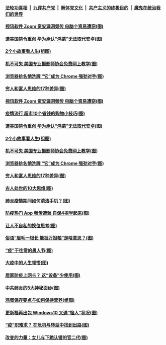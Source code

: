 ####  [法轮功真相](../../../../basic/blob/master/README.md?t=04040230) &nbsp;|&nbsp; [九评共产党](../../../../9ping.md/blob/master/README.md?t=04040230) &nbsp;|&nbsp; [解体党文化](../../../../jtdwh.md/blob/master/README.md?t=04040230)  &nbsp;|&nbsp; [共产主义的终极目的](../../../../gczydzjmd.md/blob/master/README.md?t=04040230) &nbsp;|&nbsp; [魔鬼在统治我们的世界](../../../../mgztzwmdsj.md/blob/master/README.md?t=04040230) 

#### [视讯软件 Zoom 资安漏洞频传 电脑个资易遭窃(图)](../pages/p8/928510.md?t=04040230) 

#### [遭美国禁令重创 华为承认“鸿蒙”无法取代安卓(图)](../pages/p8/928391.md?t=04040230) 

#### [2个小故事看人生(组图)](../pages/p8/928205.md?t=04040230) 

#### [机不可失 美国专业摄影师协会免费网上教学(图)](../pages/p8/928426.md?t=04040230) 

#### [浏览器排名悄洗牌 “它”成为 Chrome 强劲对手(图)](../pages/p8/928381.md?t=04040230) 

#### [穷人和富人思维的17种差异(图)](../pages/p8/928370.md?t=04040230) 

#### [视讯软件 Zoom 资安漏洞频传 电脑个资易遭窃(图)](../pages/p8/928510.md?t=04040230) 

#### [疫情流行 超市10个省钱的购物小技巧(图)](../pages/p8/928462.md?t=04040230) 

#### [遭美国禁令重创 华为承认“鸿蒙”无法取代安卓(图)](../pages/p8/928391.md?t=04040230) 

#### [2个小故事看人生(组图)](../pages/p8/928205.md?t=04040230) 

#### [机不可失 美国专业摄影师协会免费网上教学(图)](../pages/p8/928426.md?t=04040230) 

#### [浏览器排名悄洗牌 “它”成为 Chrome 强劲对手(图)](../pages/p8/928381.md?t=04040230) 

#### [穷人和富人思维的17种差异(图)](../pages/p8/928370.md?t=04040230) 

#### [古人处世的10大思维(图)](../pages/p8/928350.md?t=04040230) 

#### [肺炎疫情期间如何清洁手机？(图)](../pages/p8/928185.md?t=04040230) 

#### [防疫热门 App 频传遭骇 自保4招学起来(图)](../pages/p8/928241.md?t=04040230) 

#### [让人不自私的换位思考(图)](../pages/p8/928201.md?t=04040230) 

#### [俗语“眉毛一根长 能抵万担粮”是啥意思？(图)](../pages/p8/928233.md?t=04040230) 

#### [“疫”于往常的愚人节(图)](../pages/p8/928166.md?t=04040230) 

#### [大疫中的人生领悟(图)](../pages/p8/928126.md?t=04040230) 

#### [居家防疫上网卡？ 这“设备”少使用(图)](../pages/p8/928121.md?t=04040230) 

#### [中共肺炎的5大神秘面纱(图)](../pages/p8/928093.md?t=04040230) 

#### [鸡蛋保存要点与如何保持营养(组图)](../pages/p8/927626.md?t=04040230) 

#### [更新档再出包 Windows10 又遇“恼人”状况(图)](../pages/p8/928027.md?t=04040230) 

#### [“疫”职难求？ 在危机与转型中找到出路(图)](../pages/p8/928006.md?t=04040230) 

#### [改变的力量：女儿与下跪认错的官二代(图)](../pages/p8/924925.md?t=04040230) 

